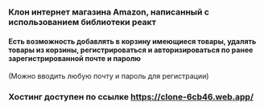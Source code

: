 ### Клон интернет магазина Amazon, написанный с использованием библиотеки реакт 
#### Есть возможность добавлять в корзину имеющиеся товары, удалять товары из корзины, регистрироваться и авторизироваться по ранее зарегистрированной почте и паролю 
(Можно вводить любую почту и пароль для регистрации)
### Хостинг доступен по ссылке https://clone-6cb46.web.app/
